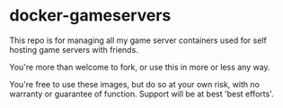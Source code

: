 # docker-gameservers

This repo is for managing all my game server containers used for self hosting game servers with friends.

You're more than welcome to fork, or use this in more or less any way.

You're free to use these images, but do so at your own risk, with no warranty or guarantee of function. Support will be at best 'best efforts'.


